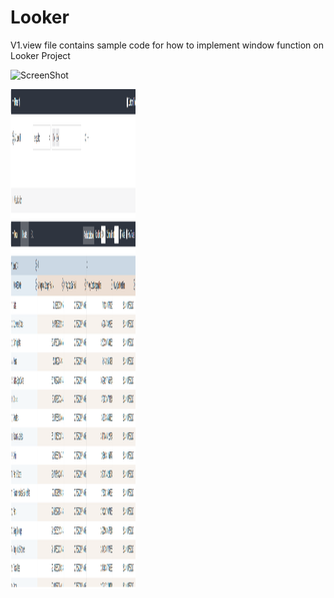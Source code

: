 # Looker

V1.view file contains sample code for how to implement window function on Looker Project  



![ScreenShot](https://raw.github.com/{ozukun}/{Looker}/{master}/{Capture1.PNG})



<img src="https://github.com/ozukun/Looker/blob/master/Capture1.PNG" width="200" height="800"/>
